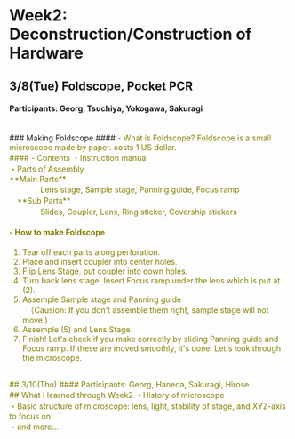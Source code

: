 # Week2: Deconstruction/Construction of Hardware

## 3/8(Tue) Foldscope, Pocket PCR
#### Participants: Georg, Tsuchiya, Yokogawa, Sakuragi
<br/>
### Making Foldscope
#### <font color="Olive">- What is Foldscope?
Foldscope is a small microscope made by paper. costs 1 US dollar.<br/>
#### <font color="Olive">- Contents</font>
・Instruction manual<br/>
・Parts of Assembly<br/>
  **Main Parts**<br/>
　　　　Lens stage, Sample stage, Panning guide, Focus ramp<br/>
　**Sub Parts**<br/>
　　　　Slides, Coupler, Lens, Ring sticker, Covership stickers<br/>

#### <font color="Olive">- How to make Foldscope
1. Tear off each parts along perforation.<br/>
2. Place and insert coupler into center holes.<br/>
3. Flip Lens Stage, put coupler into down holes.<br/>
4. Turn back lens stage. Insert Focus ramp under the lens which is put at (2).<br/>
5. Assemple Sample stage and Panning guide<br/>
　（Causion: If you don't assemble them right, sample stage will not move.)<br/>
6. Assemple (5) and Lens Stage.<br/>
7. Finish! Let's check if you make correctly by sliding Panning guide and Focus ramp. If these are moved smoothly, it's done. Let's look through the microscope.<br/>
<br/>
## 3/10(Thu)
#### Participants: Georg, Haneda, Sakuragi, Hirose

<br/>
## What I learned through Week2
・History of microscope<br/>
・Basic structure of microscope: lens, light, stability of stage, and XYZ-axis to focus on.<br/>
・and more...<br/>
